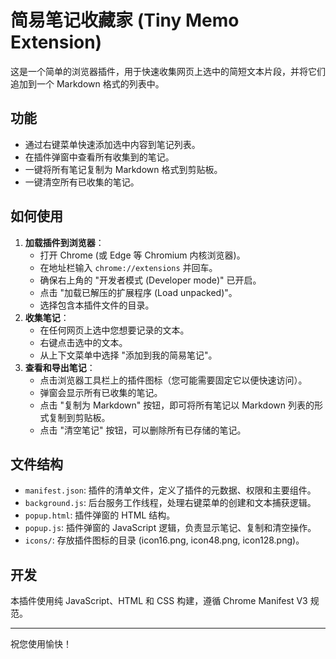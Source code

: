 # 简易笔记收藏家 (Tiny Memo Extension)

这是一个简单的浏览器插件，用于快速收集网页上选中的简短文本片段，并将它们追加到一个 Markdown 格式的列表中。

## 功能

- 通过右键菜单快速添加选中内容到笔记列表。
- 在插件弹窗中查看所有收集到的笔记。
- 一键将所有笔记复制为 Markdown 格式到剪贴板。
- 一键清空所有已收集的笔记。

## 如何使用

1.  **加载插件到浏览器**：
    - 打开 Chrome (或 Edge 等 Chromium 内核浏览器)。
    - 在地址栏输入 `chrome://extensions` 并回车。
    - 确保右上角的 "开发者模式 (Developer mode)" 已开启。
    - 点击 "加载已解压的扩展程序 (Load unpacked)"。
    - 选择包含本插件文件的目录。
2.  **收集笔记**：
    - 在任何网页上选中您想要记录的文本。
    - 右键点击选中的文本。
    - 从上下文菜单中选择 "添加到我的简易笔记"。
3.  **查看和导出笔记**：
    - 点击浏览器工具栏上的插件图标（您可能需要固定它以便快速访问）。
    - 弹窗会显示所有已收集的笔记。
    - 点击 "复制为 Markdown" 按钮，即可将所有笔记以 Markdown 列表的形式复制到剪贴板。
    - 点击 "清空笔记" 按钮，可以删除所有已存储的笔记。

## 文件结构

- `manifest.json`: 插件的清单文件，定义了插件的元数据、权限和主要组件。
- `background.js`: 后台服务工作线程，处理右键菜单的创建和文本捕获逻辑。
- `popup.html`: 插件弹窗的 HTML 结构。
- `popup.js`: 插件弹窗的 JavaScript 逻辑，负责显示笔记、复制和清空操作。
- `icons/`: 存放插件图标的目录 (icon16.png, icon48.png, icon128.png)。

## 开发

本插件使用纯 JavaScript、HTML 和 CSS 构建，遵循 Chrome Manifest V3 规范。

---

祝您使用愉快！
